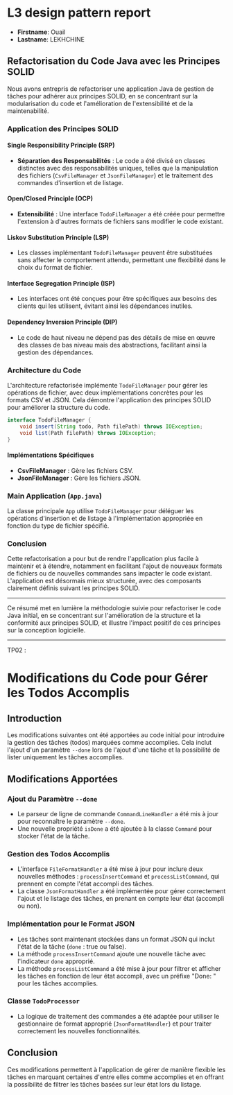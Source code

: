 # L3 design pattern report

- **Firstname**: Ouail
- **Lastname**: LEKHCHINE


## Refactorisation du Code Java avec les Principes SOLID

Nous avons entrepris de refactoriser une application Java de gestion de tâches pour adhérer aux principes SOLID, en se concentrant sur la modularisation du code et l'amélioration de l'extensibilité et de la maintenabilité.

### Application des Principes SOLID

#### Single Responsibility Principle (SRP)

- **Séparation des Responsabilités** : Le code a été divisé en classes distinctes avec des responsabilités uniques, telles que la manipulation des fichiers (`CsvFileManager` et `JsonFileManager`) et le traitement des commandes d'insertion et de listage.

#### Open/Closed Principle (OCP)

- **Extensibilité** : Une interface `TodoFileManager` a été créée pour permettre l'extension à d'autres formats de fichiers sans modifier le code existant.

#### Liskov Substitution Principle (LSP)

- Les classes implémentant `TodoFileManager` peuvent être substituées sans affecter le comportement attendu, permettant une flexibilité dans le choix du format de fichier.

#### Interface Segregation Principle (ISP)

- Les interfaces ont été conçues pour être spécifiques aux besoins des clients qui les utilisent, évitant ainsi les dépendances inutiles.

#### Dependency Inversion Principle (DIP)

- Le code de haut niveau ne dépend pas des détails de mise en œuvre des classes de bas niveau mais des abstractions, facilitant ainsi la gestion des dépendances.

### Architecture du Code

L'architecture refactorisée implémente `TodoFileManager` pour gérer les opérations de fichier, avec deux implémentations concrètes pour les formats CSV et JSON. Cela démontre l'application des principes SOLID pour améliorer la structure du code.

```java
interface TodoFileManager {
    void insert(String todo, Path filePath) throws IOException;
    void list(Path filePath) throws IOException;
}
```

#### Implémentations Spécifiques

- **CsvFileManager** : Gère les fichiers CSV.
- **JsonFileManager** : Gère les fichiers JSON.

### Main Application (`App.java`)

La classe principale `App` utilise `TodoFileManager` pour déléguer les opérations d'insertion et de listage à l'implémentation appropriée en fonction du type de fichier spécifié.

### Conclusion

Cette refactorisation a pour but de rendre l'application plus facile à maintenir et à étendre, notamment en facilitant l'ajout de nouveaux formats de fichiers ou de nouvelles commandes sans impacter le code existant. L'application est désormais mieux structurée, avec des composants clairement définis suivant les principes SOLID.

---

Ce résumé met en lumière la méthodologie suivie pour refactoriser le code Java initial, en se concentrant sur l'amélioration de la structure et la conformité aux principes SOLID, et illustre l'impact positif de ces principes sur la conception logicielle.

----------------------------------------------------------------------------------------------------------------------------------------------------------
TP02 : 
# Modifications du Code pour Gérer les Todos Accomplis

## Introduction
Les modifications suivantes ont été apportées au code initial pour introduire la gestion des tâches (todos) marquées comme accomplies. Cela inclut l'ajout d'un paramètre `--done` lors de l'ajout d'une tâche et la possibilité de lister uniquement les tâches accomplies.

## Modifications Apportées

### Ajout du Paramètre `--done`
- Le parseur de ligne de commande `CommandLineHandler` a été mis à jour pour reconnaître le paramètre `--done`.
- Une nouvelle propriété `isDone` a été ajoutée à la classe `Command` pour stocker l'état de la tâche.

### Gestion des Todos Accomplis
- L'interface `FileFormatHandler` a été mise à jour pour inclure deux nouvelles méthodes : `processInsertCommand` et `processListCommand`, qui prennent en compte l'état accompli des tâches.
- La classe `JsonFormatHandler` a été implémentée pour gérer correctement l'ajout et le listage des tâches, en prenant en compte leur état (accompli ou non).

### Implémentation pour le Format JSON
- Les tâches sont maintenant stockées dans un format JSON qui inclut l'état de la tâche (`done` : true ou false).
- La méthode `processInsertCommand` ajoute une nouvelle tâche avec l'indicateur `done` approprié.
- La méthode `processListCommand` a été mise à jour pour filtrer et afficher les tâches en fonction de leur état accompli, avec un préfixe "Done: " pour les tâches accomplies.

### Classe `TodoProcessor`
- La logique de traitement des commandes a été adaptée pour utiliser le gestionnaire de format approprié (`JsonFormatHandler`) et pour traiter correctement les nouvelles fonctionnalités.

## Conclusion
Ces modifications permettent à l'application de gérer de manière flexible les tâches en marquant certaines d'entre elles comme accomplies et en offrant la possibilité de filtrer les tâches basées sur leur état lors du listage.
